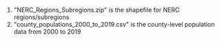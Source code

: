 1. "NERC_Regions_Subregions.zip" is the shapefile for NERC regions/subregions
2. "county_populations_2000_to_2019.csv" is the county-level population data from 2000 to 2019 
